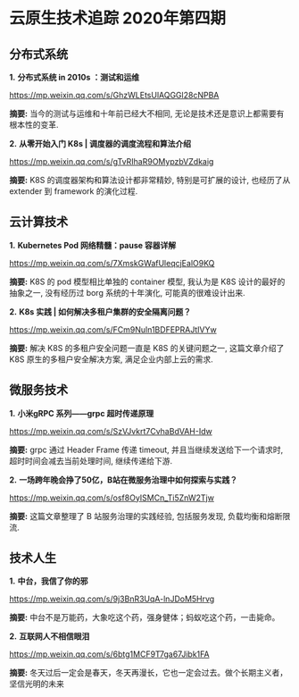 # 云原生技术追踪 2020年第四期

## 分布式系统

**1.** **分布式系统 in 2010s ：测试和运维**

https://mp.weixin.qq.com/s/GhzWLEtsUlAQGGl28cNPBA

**摘要:** 当今的测试与运维和十年前已经大不相同, 无论是技术还是意识上都需要有根本性的变革.

**2.** **从零开始入门 K8s | 调度器的调度流程和算法介绍**

https://mp.weixin.qq.com/s/gTvRIhaR9OMypzbVZdkaig

**摘要:** K8S 的调度器架构和算法设计都非常精妙, 特别是可扩展的设计, 也经历了从 extender 到 framework 的演化过程.

## 云计算技术

**1.** **Kubernetes Pod 网络精髓：pause 容器详解**

https://mp.weixin.qq.com/s/7XmskGWafUleqcjEalO9KQ

**摘要:** K8S 的 pod 模型相比单独的 container 模型, 我认为是 K8S 设计的最好的抽象之一, 没有经历过 borg 系统的十年演化, 可能真的很难设计出来.

**2.** **K8s 实践 | 如何解决多租户集群的安全隔离问题？**

https://mp.weixin.qq.com/s/FCm9Nuln1BDFEPRAJtIVYw

**摘要:** 解决 K8S 的多租户安全问题一直是 K8S 的关键问题之一, 这篇文章介绍了 K8S 原生的多租户安全解决方案, 满足企业内部上云的需求.

## 微服务技术

**1.** **小米gRPC 系列——grpc 超时传递原理**

https://mp.weixin.qq.com/s/SzVJvkrt7CvhaBdVAH-Idw

**摘要:** grpc 通过 Header Frame 传递 timeout, 并且当继续发送给下一个请求时, 超时时间会减去当前处理时间, 继续传递给下游.

**2.** **一场跨年晚会挣了50亿，B站在微服务治理中如何探索与实践？**

https://mp.weixin.qq.com/s/osf8OyISMCn_Ti5ZnW2Tjw

**摘要:** 这篇文章整理了 B 站服务治理的实践经验, 包括服务发现, 负载均衡和熔断限流.

## 技术人生

**1.** **中台，我信了你的邪**

https://mp.weixin.qq.com/s/9j3BnR3UqA-lnJDoM5Hrvg

**摘要:** 中台不是万能药，大象吃这个药，强身健体；蚂蚁吃这个药，一击毙命。

**2.** **互联网人不相信眼泪**

https://mp.weixin.qq.com/s/6btg1MCF9T7ga67Jibk1FA

**摘要:** 冬天过后一定会是春天，冬天再漫长，它也一定会过去。做个长期主义者，坚信光明的未来
